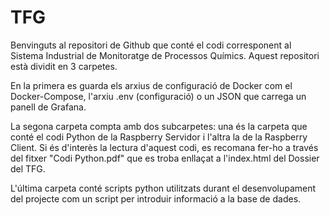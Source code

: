 # TFG
Benvinguts al repositori de Github que conté el codi corresponent al Sistema Industrial de Monitoratge de Processos Químics.
Aquest repositori està dividit en 3 carpetes. 

En la primera es guarda els arxius de configuració de Docker com el Docker-Compose, l'arxiu .env (configuració) o un JSON que carrega un panell de Grafana.

La segona carpeta compta amb dos subcarpetes: una és la carpeta que conté el codi Python de la Raspberry Servidor i l'altra la de la Raspberry Client. Si és d'interès la lectura d'aquest codi, es recomana fer-ho a través del fitxer "Codi Python.pdf" que es troba enllaçat a l'index.html del Dossier del TFG.

L'última carpeta conté scripts python utilitzats durant el desenvolupament del projecte com un script per introduir informació a la base de dades.

